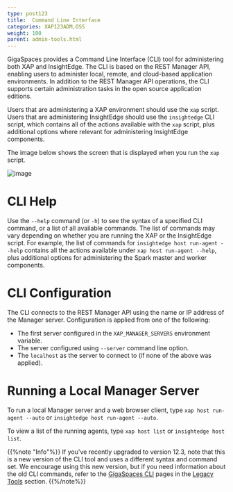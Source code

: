```yaml
---
type: post123
title:  Command Line Interface
categories: XAP123ADM,OSS
weight: 100
parent: admin-tools.html
---
```


GigaSpaces provides a Command Line Interface (CLI) tool for administering both XAP and InsightEdge. The CLI is based on the REST Manager API, enabling users to administer local, remote, and cloud-based application environments. In addition to the REST Manager API operations, the CLI supports certain administration tasks in the open source application editions.

Users that are administering a XAP environment should use the `xap` script. Users that are administering InsightEdge should use the `insightedge` CLI script, which contains all of the actions available with the `xap` script, plus additional options where relevant for administering InsightEdge components.

The image below shows the screen that is displayed when you run the `xap` script.

![image](/attachment_files/admin/xap-cli.png)

# CLI Help

Use the `--help` command (or `-h`) to see the syntax of a specified CLI command, or a list of all available commands. The list of commands may vary depending on whether you are running the XAP or the InsightEdge script. For example,
the list of commands for `insightedge host run-agent --help` contains all the actions available under `xap host run-agent --help`, plus additional options for administering the Spark master and worker components.

# CLI Configuration

The CLI connects to the REST Manager API using the name or IP address of the Manager server. Configuration is applied from one of the following:

* The first server configured in the `XAP_MANAGER_SERVERS` environment variable.
* The server configured using `--server` command line option.
* The `localhost` as the server to connect to (if none of the above was applied).

<!--
12.3.1
-->
<!--
# CLI Autocomplete Feature
<!--
## Overview
<!--
Bash completion in the CLI is available for Linux and MacOS X users. After activating the autocomplete feature (as explained below), navigate to `<XAP-HOME>/bin` and type `xap [TAB][TAB]` or `insightedge [TAB][TAB]`. This will complete the command sequence, or list all the available completions if there are multiple options.
<!--
## MacOS X Prerequisite
<!--
The autocomplete script requires bash version 4 to be installed on MacOS X.
Add the shell to the allowed shells and change it to be the default shell.
<!--
{{%note "Note"%}}
Relevent for MacOS X users, use `./xap [TAB][TAB]` or `./insightedge [TAB][TAB]`. Otherwise you can add xap alias to the `.bash_profile`.
{{%/note%}}
<!--
## Activating the Autocomplete Feature
<!--
The autocomplete script is located in `<XAP-HOME>/tools/cli`. There are two ways to install autocomplete.
<!--
### Method 1 - Install Only for the Current Bash Console
<!--
1. Go to `<XAP-HOME>/tools/cli` and source the completion script: `source xap-autocomplete` or `source insightedge-autocomplete`.
<!--
1. Go to `<XAP-HOME>/bin` and type: `xap [TAB][TAB]` or `insightedge [TAB][TAB]`.
<!--
{{%note "Note"%}}
1. When you leave the bash session, autocomplete stops working.
{{%/note%}}
<!--  
### Method 2 - Permanent Installation
<!--
1. Place the `xap-autocomplete` or `insightedge-autocomplete` file in a `bash_completion.d` folder. The folder may appear in the following locations: `/etc/bash_completion.d` `/usr/local/etc/bash_completion.d` `~/bash_completion.d` (create one if absent).
<!--
1. After installing the script, open a new bash console.
<!--
1. Go to `<XAP-HOME>/bin` and type: `xap [TAB][TAB]` or `insightedge [TAB][TAB]`.
<!--
#### MacOS X users
After the first step:
<!--
1. Edit the `~/.bash_profile` and add the following code:
`source /usr/local/etc/bash_completion.d/xap-autocomplete`
<!--
1. Reload the bash shell or open a new terminal
`source ~/.bash_profile`
<!--
{{%tip "Tips"%}}
1. If you export the xap or insightedge classpath, autocomplete will work from any directory. If you don't export the classpath, autocomplete works only from the bin directory.
1. You can add a bash alias, for example: `alias xap = "cd <XAP-HOME>/bin && xap"`
{{%/tip%}}
<!--
## Customizing the Autocomplete Feature
<!--
If you want to generate a new autocomplete script (for example, if you changed the name of the xap or insightedge script) do so as follows:
<!--
Go to `<XAP-HOME>/tools/cli` and run the following command:
<!--
`java -cp "../../lib/required/*:*" MAIN_COMMAND ALIAS`
<!--
The `MAIN_COMMAND` value is different for each product and edition. Use one of the following:
 * XAP open source - `org.gigaspaces.cli.commands.Autocomplete`
 * XAP Enterprise - `com.gigaspaces.cli.commands.Autocomplete`
 * Insightedge open source - `org.insightedge.cli.commands.Autocomplete`
 * Insightedge Enterprise - `com.insightedge.cli.commands.Autocomplete`
<!--
`ALIAS` is optional; use it if you changed the name of the command.
 <!--
After running `java -cp "../../lib/required/*:*" MAIN_COMMAND ALIAS`, the autocomplete script will appear in `<XAP-HOME>/tools/cli`.
-->
#  Running a Local Manager Server

To run a local Manager server and a web browser client, type `xap host run-agent --auto` or `insightedge host run-agent --auto`.

To view a list of the running agents, type `xap host list` or `insightedge host list`.

{{%note "Info"%}}
If you've recently upgraded to version 12.3, note that this is a new version of the CLI tool and uses a different syntax and command set. We encourage using this new version, but if you need information about the old CLI commands, refer to the [GigaSpaces CLI](command-line-interface.html) pages in the [Legacy Tools](admin-legacy-tools.html) section.
{{%/note%}}
